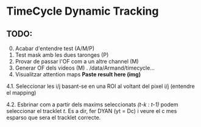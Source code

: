 # TimeCycle Dynamic Tracking

## TODO:

 0. Acabar d'entendre test (A/M/P) 
 1. Test mask amb les dues taronges (P)
 2. Provar de passar l'OF com a un altre channel (M)
 3. Generar OF dels videos (M) . /data/Armand/timecycle...
 4. Visualitzar attention maps **Paste result here (img)**
 
   4.1. Seleccionar les i/j basant-se en una ROI al voltant del pixel i/j (entendre el mapping)
 
   4.2. Esbrinar com a partir dels maxims seleccionats *(t-k : t-1)* podem seleccionar el tracklet *t*. Es a dir, fer DYAN (yt = Dc) i veure el c mes esparso que sera el tracklet correcte.
 
